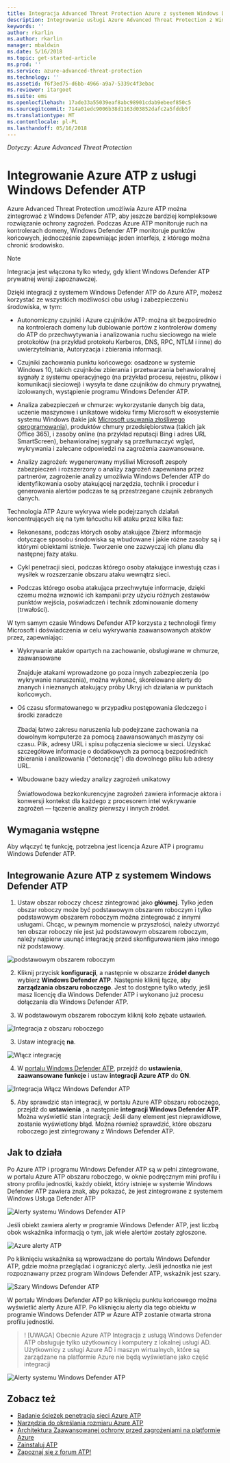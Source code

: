 ```yaml
---
title: Integracja Advanced Threat Protection Azure z systemem Windows Defender ATP | Dokumentacja firmy Microsoft
description: Integrowanie usługi Azure Advanced Threat Protection z Windows Defender ATP pokrycia wykrywania zagrożeń Pełna
keywords: ''
author: rkarlin
ms.author: rkarlin
manager: mbaldwin
ms.date: 5/16/2018
ms.topic: get-started-article
ms.prod: ''
ms.service: azure-advanced-threat-protection
ms.technology: ''
ms.assetid: f6f3ed75-d6bb-4966-a9a7-5339c4f3ebac
ms.reviewer: itargoet
ms.suite: ems
ms.openlocfilehash: 17ade33a55039eaf8abc98901cdab9ebeef850c5
ms.sourcegitcommit: 714a01edc9006b38d1163d03852dafc2a5fddb5f
ms.translationtype: MT
ms.contentlocale: pl-PL
ms.lasthandoff: 05/16/2018
---
```

*Dotyczy: Azure Advanced Threat Protection*

# <a name="integrating-azure-atp-with-windows-defender-atp"></a>Integrowanie Azure ATP z usługi Windows Defender ATP

Azure Advanced Threat Protection umożliwia Azure ATP można zintegrować z Windows Defender ATP, aby jeszcze bardziej kompleksowe rozwiązanie ochrony zagrożeń. Podczas Azure ATP monitoruje ruch na kontrolerach domeny, Windows Defender ATP monitoruje punktów końcowych, jednocześnie zapewniając jeden interfejs, z którego można chronić środowisko.

> [!NOTE]
> Integracja jest włączona tylko wtedy, gdy klient Windows Defender ATP prywatnej wersji zapoznawczej.
 
Dzięki integracji z systemem Windows Defender ATP do Azure ATP, możesz korzystać ze wszystkich możliwości obu usług i zabezpieczeniu środowiska, w tym:

- Autonomiczny czujniki i Azure czujników ATP: można sit bezpośrednio na kontrolerach domeny lub dublowanie portów z kontrolerów domeny do ATP do przechwytywania i analizowania ruchu sieciowego na wiele protokołów (na przykład protokołu Kerberos, DNS, RPC, NTLM i inne) do uwierzytelniania, Autoryzacja i zbierania informacji. 

-   Czujniki zachowania punktu końcowego: osadzone w systemie Windows 10, takich czujników zbierania i przetwarzania behawioralnej sygnały z systemu operacyjnego (na przykład procesu, rejestru, plików i komunikacji sieciowej) i wysyła te dane czujników do chmury prywatnej, izolowanych, wystąpienie programu Windows Defender ATP.

- Analiza zabezpieczeń w chmurze: wykorzystanie danych big data, uczenie maszynowe i unikatowe widoku firmy Microsoft w ekosystemie systemu Windows (takie jak [Microsoft usuwania złośliwego oprogramowania](https://www.microsoft.com/download/malicious-software-removal-tool-details.aspx)), produktów chmury przedsiębiorstwa (takich jak Office 365), i zasoby online (na przykład reputacji Bing i adres URL SmartScreen), behawioralnej sygnały są przetłumaczyć wgląd, wykrywania i zalecane odpowiedzi na zagrożenia zaawansowane.

- Analizy zagrożeń: wygenerowany myśliwi Microsoft zespoły zabezpieczeń i rozszerzony o analizy zagrożeń zapewniana przez partnerów, zagrożenie analizy umożliwia Windows Defender ATP do identyfikowania osoby atakującej narzędzia, technik i procedur i generowania alertów podczas te są przestrzegane czujnik zebranych danych.

Technologia ATP Azure wykrywa wiele podejrzanych działań koncentrujących się na tym łańcuchu kill ataku przez kilka faz:

- Rekonesans, podczas których osoby atakujące Zbierz informacje dotyczące sposobu środowiska są wbudowane i jakie różne zasoby są i którymi obiektami istnieje. Tworzenie one zazwyczaj ich planu dla następnej fazy ataku.

- Cykl penetracji sieci, podczas którego osoby atakujące inwestują czas i wysiłek w rozszerzanie obszaru ataku wewnątrz sieci.

- Podczas którego osoba atakująca przechwytuje informacje, dzięki czemu można wznowić ich kampanii przy użyciu różnych zestawów punktów wejścia, poświadczeń i technik zdominowanie domeny (trwałości).

W tym samym czasie Windows Defender ATP korzysta z technologii firmy Microsoft i doświadczenia w celu wykrywania zaawansowanych ataków przez, zapewniając:

- Wykrywanie ataków opartych na zachowanie, obsługiwane w chmurze, zaawansowane<br></br>Znajduje atakami wprowadzone go poza innych zabezpieczenia (po wykrywanie naruszenia), można wykonać, skorelowane alerty do znanych i nieznanych atakujący próby Ukryj ich działania w punktach końcowych.

- Oś czasu sformatowanego w przypadku postępowania śledczego i środki zaradcze<br></br>Zbadaj łatwo zakresu naruszenia lub podejrzane zachowania na dowolnym komputerze za pomocą zaawansowanych maszyny osi czasu. Plik, adresy URL i spisu połączenia sieciowe w sieci. Uzyskać szczegółowe informacje o dodatkowych za pomocą bezpośrednich zbierania i analizowania ("detonację") dla dowolnego pliku lub adresy URL.

- Wbudowane bazy wiedzy analizy zagrożeń unikatowy<br></br>Światłowodowa bezkonkurencyjne zagrożeń zawiera informacje aktora i konwersji kontekst dla każdego z procesorem intel wykrywanie zagrożeń — łączenie analizy pierwszy i innych źródeł.

## <a name="prerequisites"></a>Wymagania wstępne

Aby włączyć tę funkcję, potrzebna jest licencja Azure ATP i programu Windows Defender ATP. 


## <a name="how-to-integrate-azure-atp-with-windows-defender-atp"></a>Integrowanie Azure ATP z systemem Windows Defender ATP

1. Ustaw obszar roboczy chcesz zintegrować jako **głównej**. Tylko jeden obszar roboczy może być podstawowym obszarem roboczym i tylko podstawowym obszarem roboczym można zintegrować z innymi usługami. Chcąc, w pewnym momencie w przyszłości, należy utworzyć ten obszar roboczy nie jest już podstawowym obszarem roboczym, należy najpierw usunąć integrację przed skonfigurowaniem jako innego niż podstawowy.

 ![podstawowym obszarem roboczym](./media/primary-workspace.png)

2. Kliknij przycisk **konfiguracji**, a następnie w obszarze **źródeł danych** wybierz **Windows Defender ATP**. Następnie kliknij łącze, aby **zarządzania obszaru roboczego**. Jest to dostępne tylko wtedy, jeśli masz licencję dla Windows Defender ATP i wykonano już procesu dołączania dla Windows Defender ATP. 

3. W podstawowym obszarem roboczym kliknij koło zębate ustawień.

 ![Integracja z obszaru roboczego](./media/edit-workspace.png)
 
3. Ustaw integrację **na**. 

 ![Włącz integrację](./media/enable-integration.png)

4. W [portalu Windows Defender ATP](https://beta.securitycenter.windows.com/preferences/advanced), przejdź do **ustawienia**, **zaawansowane funkcje** i ustaw **integracji Azure ATP** do  **ON**. 

 ![Integracja Włącz Windows Defender ATP](./media/wd-atp-enable.png)

5. Aby sprawdzić stan integracji, w portalu Azure ATP obszaru roboczego, przejdź do **ustawienia** , a następnie **integracji Windows Defender ATP**. Można wyświetlić stan integracji; Jeśli dany element jest nieprawidłowe, zostanie wyświetlony błąd. Można również sprawdzić, które obszaru roboczego jest zintegrowany z Windows Defender ATP.

## <a name="how-it-works"></a>Jak to działa

Po Azure ATP i programu Windows Defender ATP są w pełni zintegrowane, w portalu Azure ATP obszaru roboczego, w oknie podręcznym mini profilu i strony profilu jednostki, każdy obiekt, który istnieje w systemie Windows Defender ATP zawiera znak, aby pokazać, że jest zintegrowane z systemem Windows Usługa Defender ATP 

 ![Alerty systemu Windows Defender ATP](./media/profile-alerts-wd.png)

Jeśli obiekt zawiera alerty w programie Windows Defender ATP, jest liczbą obok wskaźnika informacją o tym, jak wiele alertów zostały zgłoszone.

 ![Azure alerty ATP](./media/atp-integrated-wd-icon-alerts.png)

Po kliknięciu wskaźnika są wprowadzane do portalu Windows Defender ATP, gdzie można przeglądać i ograniczyć alerty. Jeśli jednostka nie jest rozpoznawany przez program Windows Defender ATP, wskaźnik jest szary. 

 ![Szary Windows Defender ATP](./media/wd-grey.png)

W portalu Windows Defender ATP po kliknięciu punktu końcowego można wyświetlić alerty Azure ATP. Po kliknięciu alerty dla tego obiektu w programie Windows Defender ATP w Azure ATP zostanie otwarta strona profilu jednostki. 
 
 > ! [UWAGA] Obecnie Azure ATP Integracja z usługą Windows Defender ATP obsługuje tylko użytkownicy i komputery z lokalnej usługi AD. Użytkownicy z usługi Azure AD i maszyn wirtualnych, które są zarządzane na platformie Azure nie będą wyświetlane jako część integracji 

![Alerty systemu Windows Defender ATP](./media/wd-atp-alerts.png)


## <a name="see-also"></a>Zobacz też

- [Badanie ścieżek penetracja sieci Azure ATP](use-case-lateral-movement-path.md)
- [Narzędzia do określania rozmiaru Azure ATP](http://aka.ms/aatpsizingtool)
- [Architektura Zaawansowanej ochrony przed zagrożeniami na platformie Azure](atp-architecture.md)
- [Zainstaluj ATP](install-atp-step1.md)
- [Zapoznaj się z forum ATP!](https://aka.ms/azureatpcommunity)

